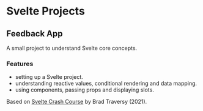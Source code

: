 # Svelte Projects

## Feedback App

A small project to understand Svelte core concepts.

### Features

- setting up a Svelte project.
- understanding reactive values, conditional rendering and data mapping.
- using components, passing props and displaying slots.

Based on [Svelte Crash Course](https://www.youtube.com/watch?v=3TVy6GdtNuQ) by Brad Traversy (2021).
